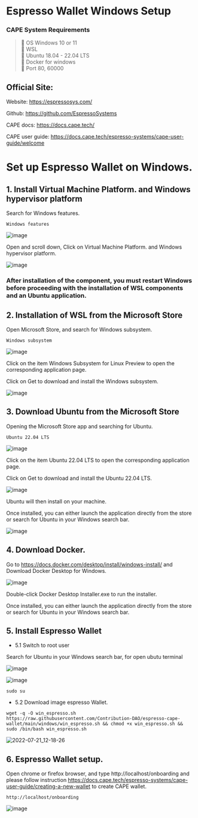# Espresso Wallet Windows Setup 

### CAPE System Requirements
>:black_square_button: OS Windows 10 or 11 <br>
>:black_square_button: WSL<br>
>:black_square_button: Ubuntu 18.04 - 22.04 LTS<br>
>:black_square_button: Docker for windows<br>
>:black_square_button: Port 80, 60000<br>


## Official Site:

Website: https://espressosys.com/

Github: https://github.com/EspressoSystems

CAPE docs: https://docs.cape.tech/

CAPE user guide: https://docs.cape.tech/espresso-systems/cape-user-guide/welcome

# Set up Espresso Wallet on Windows.
## 1. Install Virtual Machine Platform. and Windows hypervisor platform
Search for Windows features.

```
Windows features
```

![image](https://user-images.githubusercontent.com/83507970/180125111-7e139cce-73c9-4e07-b839-8cdb31037d62.png)

Open and scroll down, Click on  Virtual Machine Platform. and Windows hypervisor platform.

![image](https://user-images.githubusercontent.com/83507970/180125348-15a95a8a-273b-42db-a186-6c59058d578f.png)


### After installation of the component, you must restart Windows before proceeding with the installation of WSL components and an Ubuntu application.





## 2. Installation of WSL from the Microsoft Store

Open Microsoft Store, and search for Windows subsystem.



```
Windows subsystem
```


![image](https://user-images.githubusercontent.com/83507970/180126163-c4805037-dfb1-4aea-a1f6-4ac69a8d696e.png)

Click on the item Windows Subsystem for Linux Preview to open the corresponding application page.

Click on Get to download and install the Windows subsystem.

![image](https://user-images.githubusercontent.com/83507970/180126454-fbb32217-6b98-4528-ba1e-c67ca8fd2d6d.png)





## 3. Download Ubuntu from the Microsoft Store

Opening the Microsoft Store app and searching for Ubuntu.


```
Ubuntu 22.04 LTS
```

![image](https://user-images.githubusercontent.com/83507970/180128097-fd51bc91-d720-4309-9b38-bc4876a09d00.png)

Click on the item Ubuntu 22.04 LTS to open the corresponding application page.

Click on Get to download and install the Ubuntu 22.04 LTS.

![image](https://user-images.githubusercontent.com/83507970/180128191-e2030768-81e8-464e-ac4c-5f5aec58afd0.png)


Ubuntu will then install on your machine.

Once installed, you can either launch the application directly from the store or search for Ubuntu in your Windows search bar.

![image](https://user-images.githubusercontent.com/83507970/180128477-4c175179-04f6-41ba-9887-e0c73b67361f.png)






## 4. Download Docker.

Go to https://docs.docker.com/desktop/install/windows-install/ and Download Docker Desktop for Windows.

![image](https://user-images.githubusercontent.com/83507970/180128954-e9aee1ff-6c0f-4220-a37e-3be1f360c597.png)

Double-click Docker Desktop Installer.exe to run the installer.

Once installed, you can either launch the application directly from the store or search for Ubuntu in your Windows search bar.


## 5. Install Espresso Wallet

- 5.1  Switch to root user

Search for Ubuntu in your Windows search bar, for open ubutu terminal

![image](https://user-images.githubusercontent.com/83507970/180128477-4c175179-04f6-41ba-9887-e0c73b67361f.png)


![image](https://user-images.githubusercontent.com/83507970/180132619-e6a8a261-df9a-4e51-b6d5-a855bcb7a99d.png)



```
sudo su
```

- 5.2  Download image espresso Wallet.

```
wget -q -O win_espresso.sh https://raw.githubusercontent.com/Contribution-DAO/espresso-cape-wallet/main/windows/win_espresso.sh && chmod +x win_espresso.sh && sudo /bin/bash win_espresso.sh
```

![2022-07-21_12-18-26](https://user-images.githubusercontent.com/83507970/180135403-8e5a7813-c634-4f63-a1dc-fbf0ff96732b.gif)




## 6. Espresso Wallet setup.
Open chrome or firefox browser, and type http://localhost/onboarding and please follow instruction https://docs.cape.tech/espresso-systems/cape-user-guide/creating-a-new-wallet to create CAPE wallet.


```
http://localhost/onboarding
```

![image](https://user-images.githubusercontent.com/83507970/179597973-ab8005bb-59fa-4117-8e17-e846de888ac7.png)

